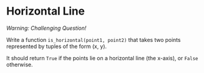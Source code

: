 # Horizontal Line

*Warning: Challenging Question!*

Write a function `is_horizontal(point1, point2)` that takes two points represented by tuples of the form (x, y).

It should return `True` if the points lie on a horizontal line (the x-axis), or `False` otherwise.
